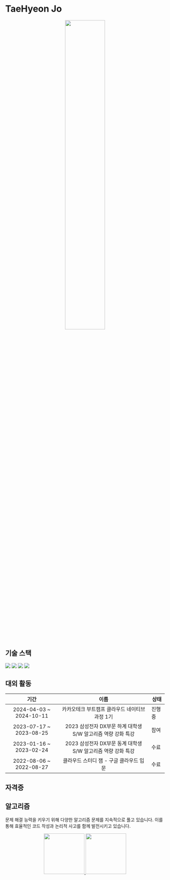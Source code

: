 # TaeHyeon Jo


<div align="center">
  <a href="https://github.com/anuraghazra/convoychat">
    <img height=50% align="center" src="https://github-readme-stats.vercel.app/api/top-langs/?username=49ehyeon42&layout=compact&show_icons=true&theme=dark#gh-dark-mode-only">
  </a>
</div>

## 기술 스택

<div>
  <img src="https://img.shields.io/badge/java-007396?style=for-the-badge&logo=OpenJDK&logoColor=white">
  <img src="https://img.shields.io/badge/springboot-6DB33F?style=for-the-badge&logo=springboot&logoColor=white">
  <img src="https://img.shields.io/badge/Spring Security-6DB33F?style=for-the-badge&logo=Spring Security&logoColor=white">
  <img src="https://img.shields.io/badge/Hibernate-59666C?style=for-the-badge&logo=Hibernate&logoColor=white">
</div>


## 대외 활동

<div align="center">

|           기간          |                             이름                             | 상태    |
|:-----------------------:|:------------------------------------------------------------:|---------|
| 2024-04-03 ~ 2024-10-11 |        카카오테크 부트캠프 클라우드 네이티브 과정 1기        | 진행 중 |
| 2023-07-17 ~ 2023-08-25 | 2023 삼성전자 DX부문 하계 대학생 S/W 알고리즘 역량 강화 특강 | 참여    |
| 2023-01-16 ~ 2023-02-24 | 2023 삼성전자 DX부문 동계 대학생 S/W 알고리즘 역량 강화 특강 | 수료    |
| 2022-08-06 ~ 2022-08-27 |            클라우드 스터디 잼 - 구글 클라우드 입문           | 수료    |
  
</div>

## 자격증

## 알고리즘

문제 해결 능력을 키우기 위해 다양한 알고리즘 문제를 지속적으로 풀고 있습니다. 이를 통해 효율적인 코드 작성과 논리적 사고를 함께 발전시키고 있습니다.

<div align="center">
  <a href="https://github.com/anuraghazra/github-readme-stats">
    <img height=128 src="https://github-readme-stats.vercel.app/api/pin/?username=49ehyeon42&repo=algorithm-java&theme=dark#gh-dark-mode-only">
  </a>
  <a href="https://solved.ac/49ehyeon42">
    <img height=128 src="http://mazassumnida.wtf/api/v2/generate_badge?boj=49ehyeon42">
  </a>
</div>
